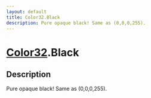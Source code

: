 ```yaml
---
layout: default
title: Color32.Black
description: Pure opaque black! Same as (0,0,0,255).
---
```

# [Color32]({{site.url}}/Pages/Reference/Color32.html).Black

## Description
Pure opaque black! Same as (0,0,0,255).

